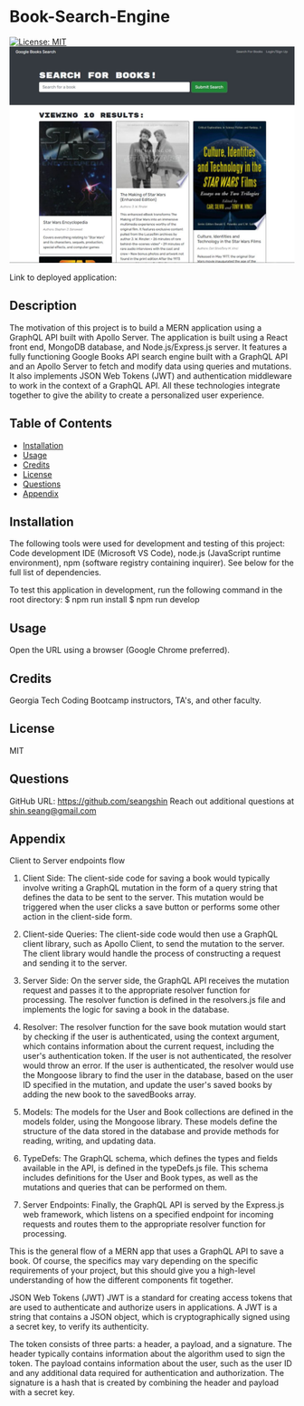 # Book-Search-Engine

[![License: MIT](https://img.shields.io/badge/License-MIT-yellow.svg)](https://opensource.org/licenses/MIT)
 ![](/screenshot.JPG)

Link to deployed application: 

## Description
The motivation of this project is to build a MERN application using a GraphQL API built with Apollo Server. The application is built using a React front end, MongoDB database, and Node.js/Express.js server. It features a fully functioning Google Books API search engine built with a GraphQL API and an Apollo Server to fetch and modify data using queries and mutations. It also implements JSON Web Tokens (JWT) and authentication middleware to work in the context of a GraphQL API. All these technologies integrate together to give the ability to create a personalized user experience. 

## Table of Contents
- [Installation](#installation)
- [Usage](#usage)
- [Credits](#credits)
- [License](#license)
- [Questions](#questions)
- [Appendix](#appendix)
  
## Installation
The following tools were used for development and testing of this project: Code development IDE (Microsoft VS Code), node.js (JavaScript runtime environment), npm (software registry containing inquirer). See below for the full list of dependencies.

To test this application in development, run the following command in the root directory:
$ npm run install
$ npm run develop
  
## Usage
Open the URL using a browser (Google Chrome preferred). 
  
## Credits
Georgia Tech Coding Bootcamp instructors, TA's, and other faculty.

## License
MIT
  
## Questions
GitHub URL: https://github.com/seangshin
Reach out additional questions at shin.seang@gmail.com


## Appendix

Client to Server endpoints flow

1. Client Side: The client-side code for saving a book would typically involve writing a GraphQL mutation in the form of a query string that defines the data to be sent to the server. This mutation would be triggered when the user clicks a save button or performs some other action in the client-side form.

2. Client-side Queries: The client-side code would then use a GraphQL client library, such as Apollo Client, to send the mutation to the server. The client library would handle the process of constructing a request and sending it to the server.

3. Server Side: On the server side, the GraphQL API receives the mutation request and passes it to the appropriate resolver function for processing. The resolver function is defined in the resolvers.js file and implements the logic for saving a book in the database.

4. Resolver: The resolver function for the save book mutation would start by checking if the user is authenticated, using the context argument, which contains information about the current request, including the user's authentication token. If the user is not authenticated, the resolver would throw an error. If the user is authenticated, the resolver would use the Mongoose library to find the user in the database, based on the user ID specified in the mutation, and update the user's saved books by adding the new book to the savedBooks array.

5. Models: The models for the User and Book collections are defined in the models folder, using the Mongoose library. These models define the structure of the data stored in the database and provide methods for reading, writing, and updating data.

6. TypeDefs: The GraphQL schema, which defines the types and fields available in the API, is defined in the typeDefs.js file. This schema includes definitions for the User and Book types, as well as the mutations and queries that can be performed on them.

7. Server Endpoints: Finally, the GraphQL API is served by the Express.js web framework, which listens on a specified endpoint for incoming requests and routes them to the appropriate resolver function for processing.

This is the general flow of a MERN app that uses a GraphQL API to save a book. Of course, the specifics may vary depending on the specific requirements of your project, but this should give you a high-level understanding of how the different components fit together.


JSON Web Tokens (JWT)
JWT is a standard for creating access tokens that are used to authenticate and authorize users in applications. A JWT is a string that contains a JSON object, which is cryptographically signed using a secret key, to verify its authenticity.

The token consists of three parts: a header, a payload, and a signature. The header typically contains information about the algorithm used to sign the token. The payload contains information about the user, such as the user ID and any additional data required for authentication and authorization. The signature is a hash that is created by combining the header and payload with a secret key.



